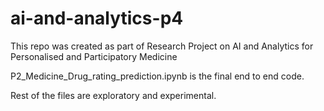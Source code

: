 # ai-and-analytics-p4
This repo was created as part of Research Project on AI and Analytics for Personalised and Participatory Medicine

P2_Medicine_Drug_rating_prediction.ipynb is the final end to end code.

Rest of the files are exploratory and experimental.
